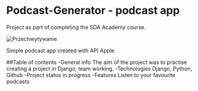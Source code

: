 # Podcast-Generator - podcast app
Project as part of completing the SDA Academy course.

![Przechwytywanie](https://github.com/PiotrKaminski21/Podcast-Generator/assets/118756898/2142e7c4-a42a-42c5-b88f-e3d9543a9cd8)

Simple podcast app created with API Apple

##Table of contents
-General info
The aim of the project was to practise creating a project in Django, team working.
-Technologies
Django, Python, Github
-Project status
in progress
-Features
Listen to your favourite podcasts
